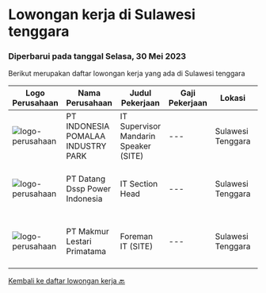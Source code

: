 
  # Lowongan kerja di Sulawesi tenggara

  ### Diperbarui pada tanggal Selasa, 30 Mei 2023

  Berikut merupakan daftar lowongan kerja yang ada di Sulawesi tenggara

  |Logo Perusahaan | Nama Perusahaan | Judul Pekerjaan | Gaji Pekerjaan | Lokasi | Deskripsi | Tanggal diunggah | Pranala |
  | -------------- | --------------- | --------------- | --------- | --------- | -------------- | ------- | ----------- |
  |![logo-perusahaan](https://image-service-cdn.seek.com.au/cc2f404fdf9a9df2e68625c1c7fc72ec0fa94629/ee4dce1061f3f616224767ad58cb2fc751b8d2dc)|PT INDONESIA POMALAA INDUSTRY PARK|IT Supervisor Mandarin Speaker (SITE)|---|Sulawesi Tenggara|Bertanggung jawab untuk berhubungan dengan supplier internet. Bertanggung jawab atas pemecahan masalah di tempat untuk jaringan internet perusahaan,...|Senin, 22 Mei 2023|https://www.jobstreet.co.id/id/job/it-supervisor-mandarin-speaker-site-4341310?token=0~3d465975-f054-4fa9-bb37-128a7a132f38&sectionRank=1&jobId=jobstreet-id-job-4341310|
|![logo-perusahaan](https://image-service-cdn.seek.com.au/b7f7cd1fe24cb04b86fe1555d5d18f486cc0892d/ee4dce1061f3f616224767ad58cb2fc751b8d2dc)|PT Datang Dssp Power Indonesia|IT Section Head|---|Sulawesi Tenggara|Job Description : Observe all operation activity IT devices on IPP Kendari-3 to operate efficient and smooth. Monitoring network service devices &amp;...|Selasa, 16 Mei 2023|https://www.jobstreet.co.id/id/job/it-section-head-4335342?token=0~3d465975-f054-4fa9-bb37-128a7a132f38&sectionRank=2&jobId=jobstreet-id-job-4335342|
|![logo-perusahaan](https://image-service-cdn.seek.com.au/0a3454c241c30d926aee5a9e3282a5fc34813307/ee4dce1061f3f616224767ad58cb2fc751b8d2dc)|PT Makmur Lestari Primatama|Foreman IT (SITE)|---|Sulawesi Tenggara|Deskripsi Pekerjaan Melakukan maintenance/troubleshooting/update software dan hardware (mikrotik, email, Laptop/PC, Printer, wireless access point,...|Rabu, 03 Mei 2023|https://www.jobstreet.co.id/id/job/foreman-it-site-4316992?token=0~3d465975-f054-4fa9-bb37-128a7a132f38&sectionRank=3&jobId=jobstreet-id-job-4316992|


  [Kembali ke daftar lowongan kerja 🔙](../README.md#daftar-lowongan-kerja)
  